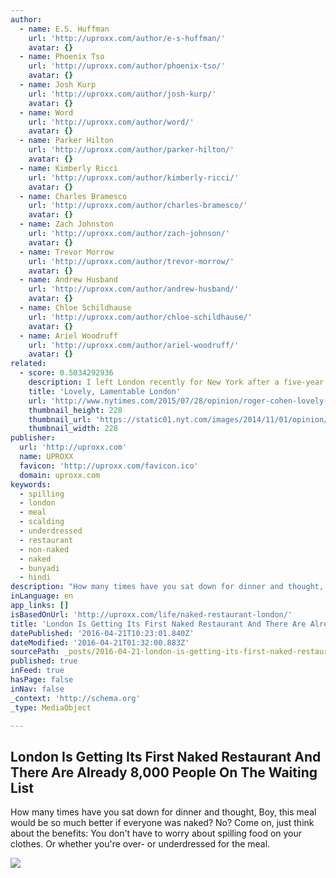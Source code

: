 ```yaml
---
author:
  - name: E.S. Huffman
    url: 'http://uproxx.com/author/e-s-huffman/'
    avatar: {}
  - name: Phoenix Tso
    url: 'http://uproxx.com/author/phoenix-tso/'
    avatar: {}
  - name: Josh Kurp
    url: 'http://uproxx.com/author/josh-kurp/'
    avatar: {}
  - name: Word
    url: 'http://uproxx.com/author/word/'
    avatar: {}
  - name: Parker Hilton
    url: 'http://uproxx.com/author/parker-hilton/'
    avatar: {}
  - name: Kimberly Ricci
    url: 'http://uproxx.com/author/kimberly-ricci/'
    avatar: {}
  - name: Charles Bramesco
    url: 'http://uproxx.com/author/charles-bramesco/'
    avatar: {}
  - name: Zach Johnston
    url: 'http://uproxx.com/author/zach-johnson/'
    avatar: {}
  - name: Trevor Morrow
    url: 'http://uproxx.com/author/trevor-morrow/'
    avatar: {}
  - name: Andrew Husband
    url: 'http://uproxx.com/author/andrew-husband/'
    avatar: {}
  - name: Chloe Schildhause
    url: 'http://uproxx.com/author/chloe-schildhause/'
    avatar: {}
  - name: Ariel Woodruff
    url: 'http://uproxx.com/author/ariel-woodruff/'
    avatar: {}
related:
  - score: 0.5034292936
    description: I left London recently for New York after a five-year stay in the British capital. It would be wrong to say that the place where I grew up after spending my infancy in South Africa has become unrecognizable.
    title: 'Lovely, Lamentable London'
    url: 'http://www.nytimes.com/2015/07/28/opinion/roger-cohen-lovely-lamentable-london.html'
    thumbnail_height: 228
    thumbnail_url: 'https://static01.nyt.com/images/2014/11/01/opinion/cohen-circular/cohen-circular-superJumbo-v2.png'
    thumbnail_width: 228
publisher:
  url: 'http://uproxx.com'
  name: UPROXX
  favicon: 'http://uproxx.com/favicon.ico'
  domain: uproxx.com
keywords:
  - spilling
  - london
  - meal
  - scalding
  - underdressed
  - restaurant
  - non-naked
  - naked
  - bunyadi
  - hindi
description: "How many times have you sat down for dinner and thought, Boy, this meal would be so much better if everyone was naked? No? Come on, just think about the benefits: You don't have to worry about spilling food on your clothes. Or whether you're over- or underdressed for the meal."
inLanguage: en
app_links: []
isBasedOnUrl: 'http://uproxx.com/life/naked-restaurant-london/'
title: 'London Is Getting Its First Naked Restaurant And There Are Already 8,000 People On The Waiting List'
datePublished: '2016-04-21T10:23:01.840Z'
dateModified: '2016-04-21T01:32:00.883Z'
sourcePath: _posts/2016-04-21-london-is-getting-its-first-naked-restaurant-and-there-are-a.md
published: true
inFeed: true
hasPage: false
inNav: false
_context: 'http://schema.org'
_type: MediaObject

---
```

<article style=""><h1>London Is Getting Its First Naked Restaurant And There Are Already 8,000 People On The Waiting List</h1><p>How many times have you sat down for dinner and thought, Boy, this meal would be so much better if everyone was naked? No? Come on, just think about the benefits: You don't have to worry about spilling food on your clothes. Or whether you're over- or underdressed for the meal.</p><img src="https://uproxx.files.wordpress.com/2016/04/bunyadi.jpg?quality=90" /></article>